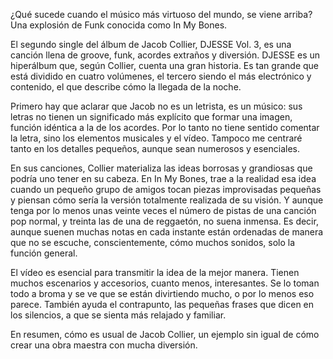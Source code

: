 ¿Qué sucede cuando el músico más virtuoso del mundo, se viene arriba? 
Una explosión de Funk conocida como In My Bones. 

El segundo single del álbum de Jacob Collier, DJESSE Vol. 3, es una canción llena de groove, funk, acordes extraños y diversión. DJESSE es un hiperálbum que, según Collier, cuenta una gran historia. Es tan grande que está dividido en cuatro volúmenes, el tercero siendo el más electrónico y contenido, el que describe cómo la llegada de la noche. 

Primero hay que aclarar que Jacob no es un letrista, es un músico: sus letras no tienen un significado más explícito que formar una imagen, función idéntica a la de los acordes. Por lo tanto no tiene sentido comentar la letra, sino los elementos musicales y el vídeo. Tampoco me centraré tanto en los detalles pequeños, aunque sean numerosos y esenciales. 

En sus canciones, Collier materializa las ideas borrosas y grandiosas que podría uno tener en su cabeza. En In My Bones, trae a la realidad esa idea cuando un pequeño grupo de amigos tocan piezas improvisadas pequeñas y piensan cómo sería la versión totalmente realizada de su visión. Y aunque tenga por lo menos unas veinte veces el número de pistas de una canción pop normal, y treinta las de una de reggaetón, no suena inmensa. Es decir, aunque suenen muchas notas en cada instante están ordenadas de manera que no se escuche, conscientemente, cómo muchos sonidos, solo la función general. 

El vídeo es esencial para transmitir la idea de la mejor manera. Tienen muchos escenarios y accesorios, cuanto menos, interesantes. Se lo toman todo a broma y se ve que se están divirtiendo mucho, o por lo menos eso parece. También ayuda el contrapunto, las pequeñas frases que dicen en los silencios, a que se sienta más relajado y familiar. 

En resumen, cómo es usual de Jacob Collier, un ejemplo sin igual de cómo crear una obra maestra con mucha diversión.
